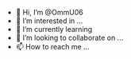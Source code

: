 - 👋 Hi, I’m @OmmU06
- 👀 I’m interested in ...
- 🌱 I’m currently learning
- 💞️ I’m looking to collaborate on ...
- 📫 How to reach me ...

<!---
OmmU06/OmmU06 is a ✨ special ✨ repository because its `README.md` (this file) appears on your GitHub profile.
You can click the Preview link to take a look at your changes.
--->
